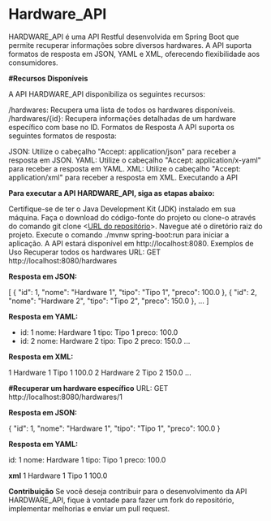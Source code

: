 # Hardware_API
HARDWARE_API é uma API Restful desenvolvida em Spring Boot que permite recuperar informações sobre diversos hardwares. A API suporta formatos de resposta em JSON, YAML e XML, oferecendo flexibilidade aos consumidores.

**#Recursos Disponíveis**

A API HARDWARE_API disponibiliza os seguintes recursos:

/hardwares: Recupera uma lista de todos os hardwares disponíveis.
/hardwares/{id}: Recupera informações detalhadas de um hardware específico com base no ID.
Formatos de Resposta
A API suporta os seguintes formatos de resposta:

JSON: Utilize o cabeçalho "Accept: application/json" para receber a resposta em JSON.
YAML: Utilize o cabeçalho "Accept: application/x-yaml" para receber a resposta em YAML.
XML: Utilize o cabeçalho "Accept: application/xml" para receber a resposta em XML.
Executando a API

**Para executar a API HARDWARE_API, siga as etapas abaixo:**

Certifique-se de ter o Java Development Kit (JDK) instalado em sua máquina.
Faça o download do código-fonte do projeto ou clone-o através do comando git clone <[URL do repositório](https://github.com/Hugo-Nobr/Hardware_API)>.
Navegue até o diretório raiz do projeto.
Execute o comando ./mvnw spring-boot:run para iniciar a aplicação.
A API estará disponível em http://localhost:8080.
Exemplos de Uso
Recuperar todos os hardwares
URL: GET http://localhost:8080/hardwares

**Resposta em JSON:**

[
  {
    "id": 1,
    "nome": "Hardware 1",
    "tipo": "Tipo 1",
    "preco": 100.0
  },
  {
    "id": 2,
    "nome": "Hardware 2",
    "tipo": "Tipo 2",
    "preco": 150.0
  },
  ...
]

**Resposta em YAML:**

- id: 1
  nome: Hardware 1
  tipo: Tipo 1
  preco: 100.0
- id: 2
  nome: Hardware 2
  tipo: Tipo 2
  preco: 150.0
...

**Resposta em XML:**

<hardwares>
  <hardware>
    <id>1</id>
    <nome>Hardware 1</nome>
    <tipo>Tipo 1</tipo>
    <preco>100.0</preco>
  </hardware>
  <hardware>
    <id>2</id>
    <nome>Hardware 2</nome>
    <tipo>Tipo 2</tipo>
    <preco>150.0</preco>
  </hardware>
  ...
</hardwares>

**#Recuperar um hardware específico**
URL: GET http://localhost:8080/hardwares/1

**Resposta em JSON:**

{
  "id": 1,
  "nome": "Hardware 1",
  "tipo": "Tipo 1",
  "preco": 100.0
}

**Resposta em YAML:**

id: 1
nome: Hardware 1
tipo: Tipo 1
preco: 100.0


**xml**
<hardware>
  <id>1</id>
  <nome>Hardware 1</nome>
  <tipo>Tipo 1</tipo>
  <preco>100.0</preco>
</hardware>


**Contribuição**
Se você deseja contribuir para o desenvolvimento da API HARDWARE_API, fique à vontade para fazer um fork do repositório, implementar melhorias e enviar um pull request.
